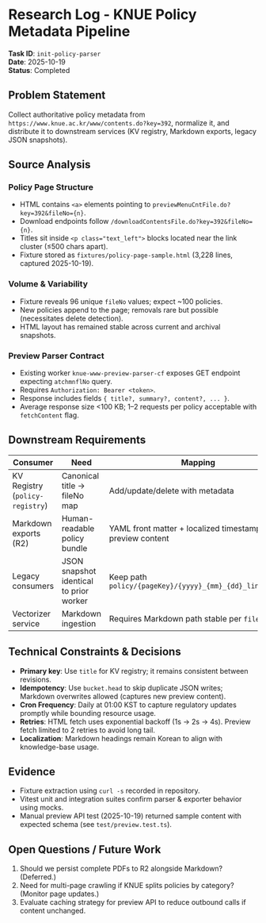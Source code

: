 # Research Log - KNUE Policy Metadata Pipeline

**Task ID**: `init-policy-parser`  
**Date**: 2025-10-19  
**Status**: Completed

## Problem Statement
Collect authoritative policy metadata from `https://www.knue.ac.kr/www/contents.do?key=392`, normalize it, and distribute it to downstream services (KV registry, Markdown exports, legacy JSON snapshots).

## Source Analysis

### Policy Page Structure
- HTML contains `<a>` elements pointing to `previewMenuCntFile.do?key=392&fileNo={n}`.  
- Download endpoints follow `/downloadContentsFile.do?key=392&fileNo={n}`.  
- Titles sit inside `<p class="text_left">` blocks located near the link cluster (≤500 chars apart).
- Fixture stored as `fixtures/policy-page-sample.html` (3,228 lines, captured 2025-10-19).

### Volume & Variability
- Fixture reveals 96 unique `fileNo` values; expect ~100 policies.  
- New policies append to the page; removals rare but possible (necessitates delete detection).
- HTML layout has remained stable across current and archival snapshots.

### Preview Parser Contract
- Existing worker `knue-www-preview-parser-cf` exposes GET endpoint expecting `atchmnflNo` query.  
- Requires `Authorization: Bearer <token>`.  
- Response includes fields `{ title?, summary?, content?, ... }`.  
- Average response size <100 KB; 1–2 requests per policy acceptable with `fetchContent` flag.

## Downstream Requirements

| Consumer | Need | Mapping |
|----------|------|---------|
| KV Registry (`policy-registry`) | Canonical title → fileNo map | Add/update/delete with metadata |
| Markdown exports (R2) | Human-readable policy bundle | YAML front matter + localized timestamps + preview content |
| Legacy consumers | JSON snapshot identical to prior worker | Keep path `policy/{pageKey}/{yyyy}_{mm}_{dd}_links.json` |
| Vectorizer service | Markdown ingestion | Requires Markdown path stable per `fileNo` |

## Technical Constraints & Decisions

- **Primary key**: Use `title` for KV registry; it remains consistent between revisions.  
- **Idempotency**: Use `bucket.head` to skip duplicate JSON writes; Markdown overwrites allowed (captures new preview content).  
- **Cron Frequency**: Daily at 01:00 KST to capture regulatory updates promptly while bounding resource usage.  
- **Retries**: HTML fetch uses exponential backoff (1s → 2s → 4s). Preview fetch limited to 2 retries to avoid long tail.  
- **Localization**: Markdown headings remain Korean to align with knowledge-base usage.

## Evidence

- Fixture extraction using `curl -s` recorded in repository.  
- Vitest unit and integration suites confirm parser & exporter behavior using mocks.  
- Manual preview API test (2025-10-19) returned sample content with expected schema (see `test/preview.test.ts`).

## Open Questions / Future Work

1. Should we persist complete PDFs to R2 alongside Markdown? (Deferred.)  
2. Need for multi-page crawling if KNUE splits policies by category? (Monitor page updates.)  
3. Evaluate caching strategy for preview API to reduce outbound calls if content unchanged.
